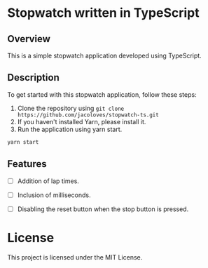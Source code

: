 # Stopwatch written in TypeScript

## Overview

This is a simple stopwatch application developed using TypeScript.

## Description

To get started with this stopwatch application, follow these steps:

1. Clone the repository using `git clone https://github.com/jacoloves/stopwatch-ts.git`
2. If you haven't installed Yarn, please install it.
3. Run the application using yarn start.

```bash
yarn start
```

## Features

- [ ] Addition of lap times.

- [ ] Inclusion of milliseconds.

- [ ] Disabling the reset button when the stop button is pressed.

# License

This project is licensed under the MIT License.
